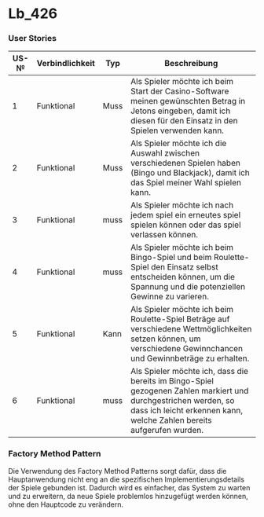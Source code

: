 # Lb_426


### User Stories

| US-№ | Verbindlichkeit | Typ  | Beschreibung                       |
| ---- | --------------- | ---- | ---------------------------------- |
| 1    |  Funktional     | Muss | Als Spieler möchte ich beim Start der Casino-Software meinen gewünschten Betrag in Jetons eingeben, damit ich diesen für den Einsatz in den Spielen verwenden kann.|
| 2    |  Funktional     | Muss | Als Spieler möchte ich die Auswahl zwischen verschiedenen Spielen haben (Bingo und Blackjack), damit ich das Spiel meiner Wahl spielen kann.|   
| 3    |  Funktional     | muss | Als Spieler möchte ich nach jedem spiel ein erneutes spiel spielen können oder das spiel verlassen können.|
| 4    |  Funktional     | muss | Als Spieler möchte ich beim Bingo-Spiel und beim Roulette-Spiel den Einsatz selbst entscheiden können, um die Spannung und die potenziellen Gewinne zu varieren.|
| 5    |  Funktional     | Kann | Als Spieler möchte ich beim Roulette-Spiel Beträge auf verschiedene Wettmöglichkeiten setzen können, um verschiedene Gewinnchancen und Gewinnbeträge zu erhalten.|
| 6    |  Funktional     | muss | Als Spieler möchte ich, dass die bereits im Bingo-Spiel gezogenen Zahlen markiert und durchgestrichen werden, so dass ich leicht erkennen kann, welche Zahlen bereits aufgerufen wurden.|

### Factory Method Pattern 

Die Verwendung des Factory Method Patterns sorgt dafür, dass die Hauptanwendung nicht eng an die spezifischen Implementierungsdetails der Spiele gebunden ist. Dadurch wird es einfacher, das System zu warten und zu erweitern, da neue Spiele problemlos hinzugefügt werden können, ohne den Hauptcode zu verändern.
